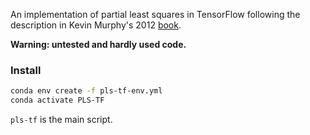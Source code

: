 An implementation of partial least squares in TensorFlow following the description in Kevin Murphy's
2012 [book](https://probml.github.io/pml-book/).

**Warning: untested and hardly used code.**


### Install

```bash
conda env create -f pls-tf-env.yml
conda activate PLS-TF
```

`pls-tf` is the main script.

